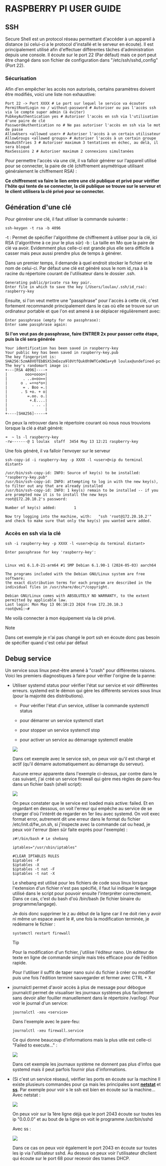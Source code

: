 # RASPBERRY PI USER GUIDE



## SSH

Secure Shell est un protocol réseau permettant d'accéder à un appareil à distance (si celui-ci a le protocol d'installé et le serveur en écoute). Il est principalement utilisé afin d'effectuer différentes tâches d'administration depuis une console. Il écoute sur le port 22 (Par défaut) mais ce port peut être changé dans son fichier de configuration dans "/etc/ssh/sshd_config" (Port 22).

### Sécurisation

Afin d'en empêcher les accès non autorisés, certains paramètres doivent être modifiés, voici une liste non exhaustive:

```
Port 22 -> Port XXXX # Le port sur lequel le service va écouter
PermitRootLogin no / without-password # Autoriser ou pas l'accès ssh via le compte super admin (à éviter)
PubkeyAuthentication yes # Autoriser l'accès en ssh via l'utilisation d'une paire de clé
PasswordAuthentication no # Ne pas autoriser l'accès en ssh via le mot de passe
AllowUsers <allowed user> # Autoriser l'accès à un certain utilisateur 
AllowGroups <allowed groups> # Autoriser l'accès à un certain groupe
MaxAuthTries 3 # Autoriser maximum 3 tentatives en échec, au delà, il sera bloqué
MaxSessions 2 # Autoriser maximum 2 connexions simultanées 
```

Pour permettre l'accès via une clé, il va falloir générer sur l'appareil utilisé pour se connecter, la paire de clé (chiffrement asymétrique utilisant généralement le chiffrement RSA) :

**Ce chiffrement va faire le lien entre une clé publique et privé pour vérifier l'hôte qui tente de se connecter, la clé publique se trouve sur le serveur et le client utilisera la clé privé pour se connecter.**

## Génération d'une clé

Pour génrérer une clé, il faut utiliser la commande suivante :

```
ssh-keygen -t rsa -b 4096
```

-t : Permet de spécifier l'algorithme de chiffrement à utiliser pour la clé, ici RSA (l'algorithme à ce jour le plus sûr)
-b : La taille en Mo que la paire de clé va avoir. Evidemment plus celle-ci est grande plus elle sera difficile à casser mais peux aussi prendre plus de temps à générer.

Dans un premier temps, il demande à quel endroit stocker le fichier et le nom de celui-ci. Par défaut une clé est généré sous le nom id_rsa à la racine du répertoire courant de l'utilisateur dans le dossier .ssh.

```
Generating public/private rsa key pair.
Enter file in which to save the key (/Users/loulax/.ssh/id_rsa): raspberry-key
```

Ensuite, si l'on veut mettre une "passphrase" pour l'accès à cette clé, c'est fortement recommandé principalement dans le cas où elle se trouve sur un ordinateur portable et que l'on est amené à se déplacer régulièrement avec:

```
Enter passphrase (empty for no passphrase):
Enter same passphrase again:
```

**Si l'on veut pas de passphrase, faire ENTRER 2x pour passer cette étape, puis la clé sera générée** 

```
Your identification has been saved in raspberry-key
Your public key has been saved in raspberry-key.pub
The key fingerprint is:
SHA256:5zmA8VOTEbBSXS3mEeza9l0VtfQuk0h9WTCeOWIa+y0 loulax@undefined-pc
The key's randomart image is:
+---[RSA 4096]----+
|        ooo+oooo+|
|       . ..o=oo==|
|      o . =++o*o+|
|       = . Boo =.|
|      . S +o. + o|
|         =.oo. o.|
|          +.E....|
|           . .. .|
|                 |
+----[SHA256]-----+
```

On peux la retrouver dans le répertoire courant où nous nous trouvions lorsque la clé a était généré:

```
➜  ~ ls -l raspberry-key
-rw-------@ 1 loulax  staff  3454 May 13 12:21 raspberry-key
```

Une fois généré, il va falloir l'envoyer sur le serveur 

```
ssh-copy-id -i raspberry-key -p XXXX -l <user>@<ip du terminal distant> 

/usr/bin/ssh-copy-id: INFO: Source of key(s) to be installed: "raspberry-key.pub"
/usr/bin/ssh-copy-id: INFO: attempting to log in with the new key(s), to filter out any that are already installed
/usr/bin/ssh-copy-id: INFO: 1 key(s) remain to be installed -- if you are prompted now it is to install the new keys
root@172.20.10.2's password:

Number of key(s) added:        1

Now try logging into the machine, with:   "ssh 'root@172.20.10.2'"
and check to make sure that only the key(s) you wanted were added.
```

### Accès en ssh via la clé

```
ssh -i raspberry-key -p XXXX -l <user>@<ip du terminal distant>

Enter passphrase for key 'raspberry-key':


Linux vm1 6.1.0-21-arm64 #1 SMP Debian 6.1.90-1 (2024-05-03) aarch64

The programs included with the Debian GNU/Linux system are free software;
the exact distribution terms for each program are described in the
individual files in /usr/share/doc/*/copyright.

Debian GNU/Linux comes with ABSOLUTELY NO WARRANTY, to the extent
permitted by applicable law.
Last login: Mon May 13 06:10:23 2024 from 172.20.10.3
root@vm1:~#
```

Me voilà connecter à mon équipement via la clé privé.

> [!NOTE]
>
> Dans cet exemple je n'ai pas changé le port ssh en écoute donc pas besoin de spécifier quand c'est celui par défaut



## Debug service

Un service sous linux peut-être amené à "crash" pour différentes raisons. Voici les premiers diagnostiques à faire pour vérifier l'origine de la panne:

- Utiliser systemd status pour vérifier l'état sur service et voir différentes erreurs. systemd est le démon qui gère les différents services sous linux (pour la majorité des distributions).

  - Pour vérifier l'état d'un service, utiliser la commande systemctl status <service>

  - pour démarrer un service systemctl start <service>
  - pour stopper un service systemctl stop <service>
  - pour activer un service au démarrage systemctl enable <service>

  ![](img/status_ssh.png)

  Dans cet exemple avec le service ssh, on peux voir qu'il est chargé et actif (qu'il démarre automatiquement au démarrage du serveur).

  Aucune erreur apparente dans l'exemple ci-dessus, par contre dans le cas suivant, j'ai créé un service firewall qui gère mes règles de pare-feu dans un fichier bash (shell script):

  ![](img/systemctl_fail.png)

  On peux constater que le service est loaded mais active: failed. Et en regardant en dessous, on voit l'erreur qui empêche au service de se charger d'où l'intérêt de regarder en 1er lieu avec systemd. On voit exec format error, autrement dit une erreur dans le format du fichier /etc/init.d/fw_on.sh, si j'inspecte avec la commande cat ou head, je peux voir l'erreur (bien sûr faite exprès pour l'exemple) :

  ```
  z#!/bin/bash # Le shebang
  
  iptables="/usr/sbin/iptables"
  
  #CLEAR IPTABLES RULES
  $iptables -F
  $iptables -X
  $iptables -t nat -F
  $iptables -t nat -X
  ```

  Le shebang est utilisé pour les fichiers de code sous linux lorsque l'extension d'un fichier n'est pas spécifié, il faut lui indiquer le langage utilisé dans le script pour pouvoir ensuite l'interpréter correctement. Dans ce cas, c'est du bash d'où /bin/bash (le fichier binaire du programme/langage).

  Je dois donc supprimer le z au début de la ligne car il ne doit rien y avoir ni même un espace avant le #, une fois la modification terminée, je redémarre le fichier :

  ```
  systemctl restart firewall
  ```

  > [!TIP]
  >
  > Pour la modification d'un fichier, j'utilise l'éditeur nano. Un éditeur de texte en ligne de commande simple mais très efficace pour de l'édition rapide.
  >
  > Pour l'utiliser il suffit de taper nano suivi du fichier à créer ou modifier puis une fois l'édition terminé sauvegarder et fermer avec CTRL + X

  

- journalctl permet d'avoir accès à plus de message pour débogue
  journalctl permet de visualiser les journaux systèmes plus facilement sans devoir aller fouiller manuellement dans le répertoire /var/log/. Pour voir le journal d'un service:

  ```
  journalctl -xeu <service>
  ```

  Dans l'exemple avec le pare-feu:

  ```
  journalctl -xeu firewall.service
  ```

  Ce qui donne beaucoup d'informations mais la plus utile est celle-ci "Failed to execute..." :

  ![](img/journalctl.png)

  Dans cet exemple les journaux système ne donnent pas plus d'infos que systemd mais il peut parfois fournir plus d'informations.

- (Si c'est un service réseau), vérifier les ports en écoute sur la machine
  Il existe plusieurs commandes pour ça mais les principales sont <u>**netstat**</u> et <u>**ss**</u>.
  Par exemple pour voir s le ssh est bien en écoute sur la machine...
  Avec netstat :

  ![](img/netstat.png)

  On peux voir sur la 1ère ligne déjà que le port 2043 écoute sur toutes les ip "0.0.0.0" et au bout de la ligne on voit le programme /usr/bin/sshd

  Avec ss :

  ![](img/ss.png)

  Dans ce cas on peux voir également le port 2043 en écoute sur toutes les ip via l'utilisateur sshd. Au dessus on peux voir l'utilisateur dhclient qui écoute sur le port 68 pour recevoir des trames DHCP.

  

